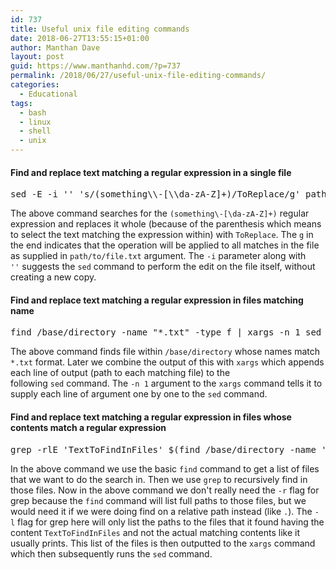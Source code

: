 ```yaml
---
id: 737
title: Useful unix file editing commands
date: 2018-06-27T13:55:15+01:00
author: Manthan Dave
layout: post
guid: https://www.manthanhd.com/?p=737
permalink: /2018/06/27/useful-unix-file-editing-commands/
categories:
  - Educational
tags:
  - bash
  - linux
  - shell
  - unix
---
```

<h4>Find and replace text matching a regular expression in a single file</h4>
<pre class="lang:sh decode:true">sed -E -i '' 's/(something\\-[\\da-zA-Z]+)/ToReplace/g' path/to/file.txt</pre>
The above command searches for the <code>(something\-[\da-zA-Z]+)</code> regular expression and replaces it whole (because of the parenthesis which means to select the text matching the expression within) with <code>ToReplace</code>. The <code>g</code> in the end indicates that the operation will be applied to all matches in the file as supplied in <code>path/to/file.txt</code> argument. The <code>-i</code> parameter along with <code>''</code> suggests the <code>sed</code> command to perform the edit on the file itself, without creating a new copy.
<h4>Find and replace text matching a regular expression in files matching name</h4>
<pre class="lang:sh decode:true">find /base/directory -name "*.txt" -type f | xargs -n 1 sed -E -i '' 's/hello/hi/g'</pre>
The above command finds file within <code>/base/directory</code> whose names match <code>*.txt</code> format. Later we combine the output of this with <code>xargs</code> which appends each line of output (path to each matching file) to the following <code>sed</code> command. The <code>-n 1</code> argument to the <code>xargs</code> command tells it to supply each line of argument one by one to the <code>sed</code> command.
<h4>Find and replace text matching a regular expression in files whose contents match a regular expression</h4>
<pre class="lang:sh decode:true">grep -rlE 'TextToFindInFiles' $(find /base/directory -name '*.txt' -type f) | xargs -n 1 sed -E -i '' 's/hi/hello/g'</pre>
In the above command we use the basic <code>find</code> command to get a list of files that we want to do the search in. Then we use <code>grep</code> to recursively find in those files. Now in the above command we don't really need the <code>-r</code> flag for grep because the <code>find</code> command will list full paths to those files, but we would need it if we were doing find on a relative path instead (like <code>.</code>). The <code>-l</code> flag for grep here will only list the paths to the files that it found having the content <code>TextToFindInFiles</code> and not the actual matching contents like it usually prints. This list of the files is then outputted to the <code>xargs</code> command which then subsequently runs the <code>sed</code> command.

&nbsp;